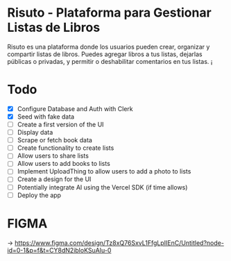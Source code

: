 # Risuto - Plataforma para Gestionar Listas de Libros

Risuto es una plataforma donde los usuarios pueden crear, organizar y compartir listas de libros. Puedes agregar libros a tus listas, dejarlas públicas o privadas, y permitir o deshabilitar comentarios en tus listas. 
¡

# Todo

- [x] Configure Database and Auth with Clerk
- [x] Seed with fake data
- [ ] Create a first version of the UI
- [ ] Display data
- [ ] Scrape or fetch book data
- [ ] Create functionality to create lists
- [ ] Allow users to share lists
- [ ] Allow users to add books to lists
- [ ] Implement UploadThing to allow users to add a photo to lists
- [ ] Create a design for the UI
- [ ] Potentially integrate AI using the Vercel SDK (if time allows)
- [ ] Deploy the app

# FIGMA
 -> https://www.figma.com/design/Tz8xQ76SxvL1FfgLpIIEnC/Untitled?node-id=0-1&p=f&t=CY8dN2ibloKSuAIu-0
